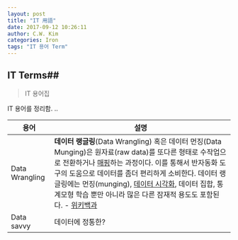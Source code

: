 ```yaml
---
layout: post
title: "IT 用語"
date: 2017-09-12 10:26:11
author: C.W. Kim
categories: Iron
tags: "IT 용어 Term" 
---
```


## IT Terms##

> IT 용어집 

IT 용어를 정리함. ..

| 용어             | 설명                                       |
| -------------- | ---------------------------------------- |
| Data Wrangling | **데이터 랭글링**(Data Wrangling) 혹은 데이터 먼징(Data Munging)은 원자료(raw data)를 또다른 형태로 수작업으로 전환하거나 [매핑](https://ko.wikipedia.org/wiki/%EC%82%AC%EC%83%81_(%EC%BB%B4%ED%93%A8%ED%8C%85))하는 과정이다. 이를 통해서 반자동화 도구의 도움으로 데이터를 좀더 편리하게 소비한다. 데이터 랭글링에는 먼징(munging), [데이터 시각화](https://ko.wikipedia.org/wiki/%EB%8D%B0%EC%9D%B4%ED%84%B0_%EC%8B%9C%EA%B0%81%ED%99%94), 데이터 집합, 통계모형 학습 뿐만 아니라 많은 다른 잠재적 용도도 포함된다. -   [위키백과](https://ko.wikipedia.org/wiki/%EB%8D%B0%EC%9D%B4%ED%84%B0_%EB%9E%AD%EA%B8%80%EB%A7%81) |
| Data savvy     | 데이터에 정통한?                                |



